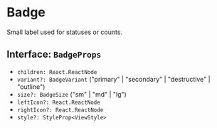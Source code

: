 # Badge

Small label used for statuses or counts.

## Interface: `BadgeProps`
- `children: React.ReactNode`
- `variant?: BadgeVariant` ("primary" | "secondary" | "destructive" | "outline")
- `size?: BadgeSize` ("sm" | "md" | "lg")
- `leftIcon?: React.ReactNode`
- `rightIcon?: React.ReactNode`
- `style?: StyleProp<ViewStyle>`


